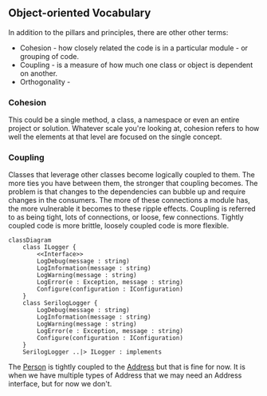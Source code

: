 ## Object-oriented Vocabulary

In addition to the pillars and principles, there are other other terms:
- Cohesion - how closely related the code is in a particular module - or grouping of code. 
- Coupling - is a measure of how much one class or object is dependent on another.
- Orthogonality - 

### Cohesion
This could be a single method, a class, a namespace or even an entire project or solution. Whatever scale you're looking at, cohesion refers to how well the elements at that level are focused on the single concept.

### Coupling
Classes that leverage other classes become logically coupled to them. The more ties you have between them, the stronger that coupling becomes. The problem is that changes to the dependencies can bubble up and require changes in the consumers. The more of these connections a module has, the more vulnerable it becomes to these ripple effects. Coupling is referred to as being tight, lots of connections, or loose, few connections. Tightly coupled code is more brittle, loosely coupled code is more flexible.
```mermaid
classDiagram
    class ILogger {
        <<Interface>>
        LogDebug(message : string)
        LogInformation(message : string)
        LogWarning(message : string)
        LogError(e : Exception, message : string)
        Configure(configuration : IConfiguration)
    }
    class SerilogLogger {
        LogDebug(message : string)
        LogInformation(message : string)
        LogWarning(message : string)
        LogError(e : Exception, message : string)
        Configure(configuration : IConfiguration)
    }
    SerilogLogger ..|> ILogger : implements
```

The [Person](ClassDiagrams.md) is tightly coupled to the [Address](ClassDiagrams.md) but that is fine for now. It is when we have multiple types of Address that we may need an Address interface, but for now we don't.